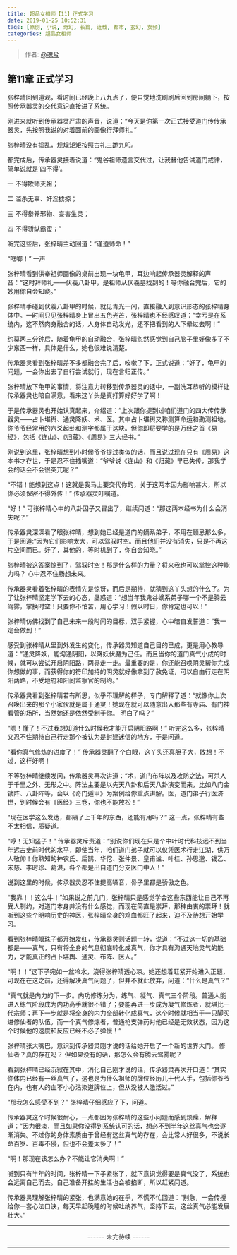 ```yaml
---
title: 超品女相师【11】正式学习
date: 2019-01-25 10:52:31
tags: [原创, 小说, 奇幻, 长篇, 连载, 都市, 玄幻, 女频]
categories: 超品女相师
---
```


> 作者: [@魂兮](http://weibo.com/paigu77)

## 第11章  正式学习

张梓晴回到道观，看时间已经晚上八九点了，便自觉地洗刷刷后回到房间躺下，按照传承器灵的交代意识直接进了系统。

刚进来就听到传承器灵严肃的声音，说道：“今天是你第一次正式接受道门传传承器灵，先按照我说的对着面前的画像行拜师礼。”

张梓晴没有捣乱，规规矩矩按照古礼三跪九叩。

都完成后，传承器灵接着说道：“鬼谷祖师遗言交代过，让我替他告诫道门戒律，简单说就是‘四不得’。

一 不得欺师灭祖；

二 滥杀无辜、奸淫掳掠；

三 不得豢养邪物、妄害生灵；

四 不得骄纵霸蛮；”

听完这些后，张梓晴主动回道：“谨遵师命！”

“哐啷！” 一声

张梓晴看到供奉祖师画像的桌前出现一块龟甲，耳边响起传承器灵解释的声音：“这时拜师礼——伏羲八卦甲，是祖师从伏羲墓找到的！等你融合完后，它的妙用你自会知晓。”

张梓晴手碰到伏羲八卦甲的时候，就见青光一闪，直接融入到意识形态的张梓晴身体中。一时间只见张梓晴身上冒出五色光芒，张梓晴也不经感叹道：“幸亏是在系统内，这不然肉身融合的话，人身体自动发光，还不把看到的人下晕过去啊！”

约莫两三分钟后，随着龟甲的自动融合，张梓晴忽然感觉到自己脑子里好像多了不少东西一样，具体是什么，她也很难说清楚。

传承器灵看到张梓晴差不多都融合完了后，咳嗽了下，正式说道：“好了，龟甲的问题，一会你出去了自行尝试就行，现在言归正传。”

张梓晴放下龟甲的事情，将注意力转移到传承器灵的话中，一副洗耳恭听的模样让传承器灵也暗自满意，看来这丫头是真打算好好学了啊！

于是传承器灵也开始认真起来，介绍道：“上次跟你提到过咱们道门的四大传传承器灵——占卜堪舆、通灵降妖、术、医。其中占卜堪舆又称测算命运和勘测祖地，你爷爷经常用的六爻起卦和测字都属于这块。但你即将要学的是万经之首《易经》，包括《连山》、《归藏》、《周易》三大经书。”

刚说到这里，张梓晴想到小时候爷爷提过类似的话，而且说过现在只有《周易》这本书才存世，于是忍不住插嘴道：“爷爷说《连山》和《归藏》早已失传，那我学会的话会不会很突兀呢？”

“不错！能想到这点！这就是我马上要交代你的，关于这两本因为影响甚大，所以你必须保密不得外传！” 传承器灵叮嘱道。

“好！” 可张梓晴心中的八卦因子又冒出了，继续问道：“那这两本经书为什么会消失呢？”

传承器灵深深看了眼张梓晴，想到她已经是道门的嫡系弟子，不用在顾忌那么多，于是回道:“因为它们影响太大，可以驾驭时空。而且他们并没有消失，只是不再这片空间而已。好了，其他的，等时机到了，你自会知晓。”

张梓晴被这答案惊到了，驾驭时空！那是什么样的力量？将来我也可以掌控这种能力吗？ 心中忍不住畅想未来。

传承器灵看着张梓晴的表情先是惊讶，而后是期待，就猜到这丫头想的什么了。为了让张梓晴坚定学下去的心态，蛊惑道：“想当年我鬼谷嫡系弟子哪一个不是腾云驾雾，掌换时空！只要你不怕苦，用心学习！假以时日，你肯定也可以！”

张梓晴仿佛找到了自己未来一段时间的目标，双手紧握，心中暗自发誓道：“我一定会做到！”

感受到张梓晴从里到外发生的变化，传承器灵知道自己目的已成，更是用心教导道：“通灵降妖，能沟通阴阳，以降妖伏魔为己任。而且当你的道门真气小成的时候，就可以尝试开启阴阳路，两界走一走。最重要的是，你还能召唤阴灵帮你完成你想做的事，而获得你的符印加持的阴灵就好像拿到了赦免证，可以自由行走在阴阳两路，不受地府和阳间监察官的制约。”

传承器灵看到张梓晴若有所思，似乎不理解的样子，专门解释了道：“就像你上次召唤出来的那个小家伙就是属于通灵！她现在就可以随意出入那些有寺庙、有门神看管的场所，当然她还是依然受制于你。 明白了吗？”

“嗯！懂了！不过我想知道什么时候我才能开启阴阳路啊！” 听完这么多，张梓晴又忍不住期待自己行走那个被认为是封建迷信的地方，于是问道。

“看你真气修炼的进度了！” 传承器灵翻了个白眼，这丫头还真胆子大，敢想！不过，这样好啊！

不等张梓晴继续发问，传承器灵再次讲道：“术，道门布阵以及攻防之法，可杀人于千里之外、无形之中。阵法主要是以先天八卦和后天八卦演变而来，比如八门金锁阵、八卦阵等，会以《奇门遁甲》为案例给你重点讲解。医，道门弟子行医济世，到时候会有《医经》三卷，你也不能放松！”

“现在医学这么发达，都隔了上千年的东西，还能有用吗？” 这一点，张梓晴有些不太相信，质疑道。

“哼！无知竖子！” 传承器灵斥责道：“别说你们现在只是个中叶时代科技远不到当年远古史前时代的水平，即使当年，咱们道门弟子就可以仅凭医术行走江湖，供万人敬仰！你熟知的神农氏、扁鹊、华佗、张仲景、皇甫谧、叶桂、孙思邈、钱乙、宋慈、李时珍、葛洪，各个都是出自道门分支医门中人！”

说到这里的时候，传承器灵忍不住提高嗓音，骨子里都是骄傲之色。

“我靠！！这么牛！”如果说之前几门，张梓晴只是感觉学会这些东西能让自己不再受人制约，对道门本身并没有什么感觉，而现在简直是崇拜，那种由衷的崇拜！就听到这些个明响历史的神医，张梓晴全身的鸡血都旺了起来，迫不及待想开始学习。

看到张梓晴眼珠子都开始发红，传承器灵则话题一转，说道：“不过这一切的基础都是——真气，只有将全身的气息彻底转化成真气，你才具有沟通天地灵气的能力，才能真正的占卜堪舆、通灵、布阵、医人。”

“啊！！”这下子宛如一盆冷水，浇得张梓晴透心凉。她还想着赶紧开始进入正题，可现在在这之前，还得解决真气问题了，但并不就此放弃，问道：“什么是真气？”

“真气就是内力的下一步。内功修炼分为，练气、凝气、真气三个阶段。普通人能进入练气阶段成为内功高手就很不错了；要能再进一步成为凝气修炼者，就堪比一代宗师；再下一步就是将全身的内力全部转化成真气，这个时候就相当于一只脚买进修仙者的队伍。而一个真气修炼者，普通枪支弹药对他已经是无效状态，因为这个时候他的速度和反应已经不必子弹慢！“

张梓晴张大嘴巴，意识到传承器灵刚才说的话给她开启了一个新的世界大门。 修仙者？真的存在吗？ 但如果没有的话，那怎么会有腾云驾雾呢？

看到张梓晴已经沉寂在其中，消化自己刚才说的话，传承器灵再次开口道：“其实你体内已经有一丝真气了，这也是为什么祖师的牌位经历几十代人手，包括你爷爷在内，也有人的血不小心沾染道牌位上，但从没被人激活过。”

“那我怎么感受不到？” 张梓晴仔细感应了下，问道。

传承器灵这个时候很耐心，一点都因为张梓晴的这些小问题而感到烦躁，解释道：“因为很淡，而且如果你没得到系统认可的话，想必不到半年这丝真气也会逐渐消失。不过你的身体素质由于曾经有这丝真气的存在，会比常人好很多，不说长命百岁、百毒不侵，但也不会差太多了！”

“啊！那现在该怎么办？不能让它消失啊！” 

听到只有半年的时间，张梓晴一下子紧张了，就下意识觉得要是真气没了，系统也会远离自己而去。自己准备开挂的生活也会被掐断，所以赶紧问道。

传承器灵理解张梓晴的紧张，也满意她的在乎，不慌不忙回道：“别急，一会传授给你一套心法口诀，每天早起晚睡的时候吐纳养气，坚持下去，这丝真气必能发展壮大。”

---

<center> ------ 未完待续 ------ </center>

---
